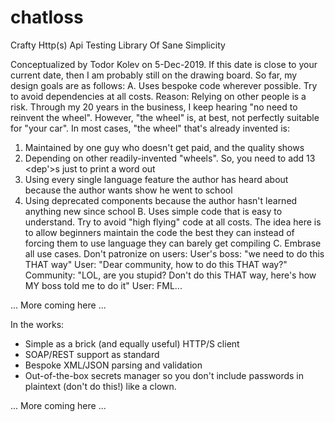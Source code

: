 # chatloss
Crafty Http(s) Api Testing Library Of Sane Simplicity

Conceptualized by Todor Kolev on 5-Dec-2019. If this date is close to your current date, then I am probably still on the drawing board.
So far, my design goals are as follows:
A. Uses bespoke code wherever possible. Try to avoid dependencies at all costs.
   Reason: Relying on other people is a risk. Through my 20 years in the business, I keep hearing "no need to reinvent the wheel".
   However, "the wheel" is, at best, not perfectly suitable for "your car". In most cases, "the wheel" that's already invented is:
   1. Maintained by one guy who doesn't get paid, and the quality shows
   2. Depending on other readily-invented "wheels". So, you need to add 13 <dep'>s just to print a word out
   3. Using every single language feature the author has heard about because the author wants show he went to school
   4. Using deprecated components because the author hasn't learned anything new since school
B. Uses simple code that is easy to understand. Try to avoid "high flying" code at all costs.
   The idea here is to allow beginners maintain the code the best they can instead of forcing them to use language they can barely
   get compiling
C. Embrase all use cases. Don't patronize on users:
   User's boss: "we need to do this THAT way"
   User: "Dear community, how to do this THAT way?"
   Community: "LOL, are you stupid? Don't do this THAT way, here's how MY boss told me to do it"
   User: FML...

... More coming here ...

In the works: 
* Simple as a brick (and equally useful) HTTP/S client
* SOAP/REST support as standard
* Bespoke XML/JSON parsing and validation
* Out-of-the-box secrets manager so you don't include passwords in plaintext (don't do this!) like a clown.

... More coming here ...


